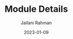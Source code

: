 ---
title: Module Details
date: 2023-01-09
description: Module details, timetable and scheme of works
draft: false
hideToc: false
enableToc: true
enableTocContent: true
author: Jailani Rahman
authorEmoji: 💻
---